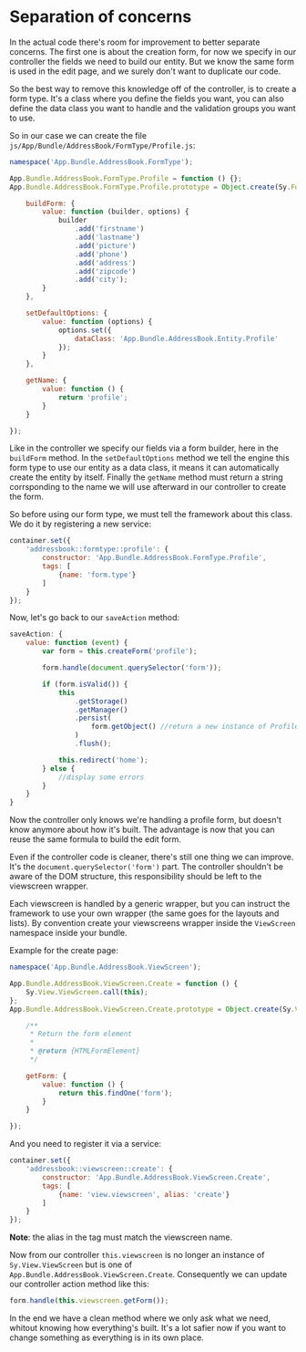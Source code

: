 # Separation of concerns

In the actual code there's room for improvement to better separate concerns. The first one is about the creation form, for now we specify in our controller the fields we need to build our entity. But we know the same form is used in the edit page, and we surely don't want to duplicate our code.

So the best way to remove this knowledge off of the controller, is to create a form type. It's a class where you define the fields you want, you can also define the data class you want to handle and the validation groups you want to use.

So in our case we can create the file `js/App/Bundle/AddressBook/FormType/Profile.js`:

```js
namespace('App.Bundle.AddressBook.FormType');

App.Bundle.AddressBook.FormType.Profile = function () {};
App.Bundle.AddressBook.FormType.Profile.prototype = Object.create(Sy.Form.FormTypeInterface.prototype, {

    buildForm: {
        value: function (builder, options) {
            builder
                .add('firstname')
                .add('lastname')
                .add('picture')
                .add('phone')
                .add('address')
                .add('zipcode')
                .add('city');
        }
    },

    setDefaultOptions: {
        value: function (options) {
            options.set({
                dataClass: 'App.Bundle.AddressBook.Entity.Profile'
            });
        }
    },

    getName: {
        value: function () {
            return 'profile';
        }
    }

});
```

Like in the controller we specify our fields via a form builder, here in the `buildForm` method. In the `setDefaultOptions` method we tell the engine this form type to use our entity as a data class, it means it can automatically create the entity by itself. Finally the `getName` method must return a string corrsponding to the name we will use afterward in our controller to create the form.

So before using our form type, we must tell the framework about this class. We do it by registering a new service:

```js
container.set({
    'addressbook::formtype::profile': {
        constructor: 'App.Bundle.AddressBook.FormType.Profile',
        tags: [
            {name: 'form.type'}
        ]
    }
});
```

Now, let's go back to our `saveAction` method:

```js
saveAction: {
    value: function (event) {
        var form = this.createForm('profile');

        form.handle(document.querySelector('form'));

        if (form.isValid()) {
            this
                .getStorage()
                .getManager()
                .persist(
                    form.getObject() //return a new instance of Profile
                )
                .flush();

            this.redirect('home');
        } else {
            //display some errors
        }
    }
}
```
Now the controller only knows we're handling a profile form, but doesn't know anymore about how it's built. The advantage is now that you can reuse the same formula to build the edit form.

Even if the controller code is cleaner, there's still one thing we can improve. It's the `document.querySelector('form')` part. The controller shouldn't be aware of the DOM structure, this responsibility should be left to the viewscreen wrapper.

Each viewscreen is handled by a generic wrapper, but you can instruct the framework to use your own wrapper (the same goes for the layouts and lists). By convention create your viewscreens wrapper inside the `ViewScreen` namespace inside your bundle.

Example for the create page:
```js
namespace('App.Bundle.AddressBook.ViewScreen');

App.Bundle.AddressBook.ViewScreen.Create = function () {
    Sy.View.ViewScreen.call(this);
};
App.Bundle.AddressBook.ViewScreen.Create.prototype = Object.create(Sy.View.ViewScreen.prototype, {

    /**
     * Return the form element
     *
     * @return {HTMLFormElement}
     */

    getForm: {
        value: function () {
            return this.findOne('form');
        }
    }

});
```
And you need to register it via a service:
```js
container.set({
    'addressbook::viewscreen::create': {
        constructor: 'App.Bundle.AddressBook.ViewScreen.Create',
        tags: [
            {name: 'view.viewscreen', alias: 'create'}
        ]
    }
});
```
**Note**: the alias in the tag must match the viewscreen name.

Now from our controller `this.viewscreen` is no longer an instance of `Sy.View.ViewScreen` but is one of `App.Bundle.AddressBook.ViewScreen.Create`. Consequently we can update our controller action method like this:

```js
form.handle(this.viewscreen.getForm());
```

In the end we have a clean method where we only ask what we need, whitout knowing how everything's built. It's a lot safier now if you want to change something as everything is in its own place.
